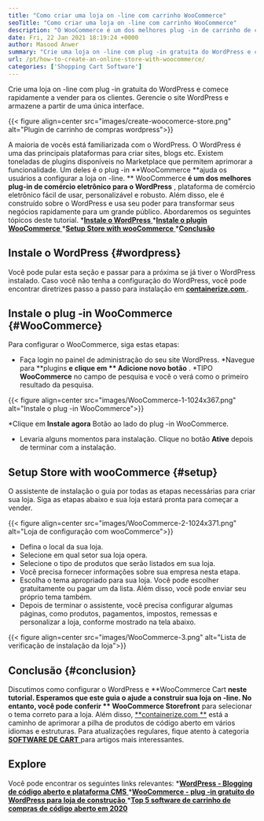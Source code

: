 ```yaml
---
title: "Como criar uma loja on -line com carrinho WooCommerce" 
seoTitle: "Como criar uma loja on -line com carrinho WooCommerce" 
description: "O WooCommerce é um dos melhores plug -in de carrinho de compras do WordPress por criar uma loja on -line. Ajuda as empresas a expandir os negócios em larga escala." 
date: Fri, 22 Jan 2021 18:19:24 +0000
author: Masood Anwer
summary: "Crie uma loja on -line com plug -in gratuita do WordPress e comece rapidamente a vender para os clientes. Gerencie o site WordPress e armazene a partir de uma única interface." 
url: /pt/how-to-create-an-online-store-with-woocommerce/
categories: ['Shopping Cart Software']
---
```


Crie uma loja on -line com plug -in gratuita do WordPress e comece rapidamente a vender para os clientes. Gerencie o site WordPress e armazene a partir de uma única interface.

{{< figure align=center src="images/create-woocomerce-store.png" alt="Plugin de carrinho de compras wordpress">}}

A maioria de vocês está familiarizada com o WordPress. O WordPress é uma das principais plataformas para criar sites, blogs etc. Existem toneladas de plugins disponíveis no Marketplace que permitem aprimorar a funcionalidade. Um deles é o plug -in **WooCommerce  **ajuda os usuários a configurar a loja on -line. **  WooCommerce  **é um dos melhores plug-in de comércio eletrônico para o WordPress**  , plataforma de comércio eletrônico fácil de usar, personalizável e robusto. Além disso, ele é construído sobre o WordPress e usa seu poder para transformar seus negócios rapidamente para um grande público.
Abordaremos os seguintes tópicos deste tutorial.
  *[**Instale o WordPress** ][1]
  *[**Instale o plugin WooCommerce** ][2]
  *[**Setup Store with wooCommerce** ][3]
  *[**Conclusão** ][4]

## Instale o WordPress   {#wordpress}
Você pode pular esta seção e passar para a próxima se já tiver o WordPress instalado. Caso você não tenha a configuração do WordPress, você pode encontrar diretrizes passo a passo para instalação em [**containerize.com** ][5].

## Instale o plug -in WooCommerce   {#WooCommerce}
Para configurar o WooCommerce, siga estas etapas:
  * Faça login no painel de administração do seu site WordPress.
  *Navegue para **plugins  **e clique em **  Adicione novo botão** .
  *TIPO **WooCommerce**  no campo de pesquisa e você o verá como o primeiro resultado da pesquisa.

{{< figure align=center src="images/WooCommerce-1-1024x367.png" alt="Instale o plug -in WooCommerce">}}

  *Clique em **Instale agora**  Botão ao lado do plug -in WooCommerce.
  * Levaria alguns momentos para instalação. Clique no botão **Ative**  depois de terminar com a instalação.

## Setup Store with wooCommerce   {#setup}
O assistente de instalação o guia por todas as etapas necessárias para criar sua loja. Siga as etapas abaixo e sua loja estará pronta para começar a vender.

{{< figure align=center src="images/WooCommerce-2-1024x371.png" alt="Loja de configuração com wooCommerce">}}

  * Defina o local da sua loja.
  * Selecione em qual setor sua loja opera.
  * Selecione o tipo de produtos que serão listados em sua loja.
  * Você precisa fornecer informações sobre sua empresa nesta etapa.
  * Escolha o tema apropriado para sua loja. Você pode escolher gratuitamente ou pagar um da lista. Além disso, você pode enviar seu próprio tema também.
  * Depois de terminar o assistente, você precisa configurar algumas páginas, como produtos, pagamentos, impostos, remessas e personalizar a loja, conforme mostrado na tela abaixo.

{{< figure align=center src="images/WooCommerce-3.png" alt="Lista de verificação de instalação da loja">}}


## Conclusão   {#conclusion}
Discutimos como configurar o WordPress e **WooCommerce Cart  **neste tutorial. Esperamos que este guia o ajude a construir sua loja on -line. No entanto, você pode conferir **  WooCommerce Storefront**  para selecionar o tema correto para a loja.
Além disso, [**containerize.com **][6] está a caminho de aprimorar a pilha de produtos de código aberto em vários idiomas e estruturas. Para atualizações regulares, fique atento à categoria [ **SOFTWARE DE CART**  ][7] para artigos mais interessantes.

## Explore
Você pode encontrar os seguintes links relevantes:
  *[**WordPress - Blogging de código aberto e plataforma CMS** ][5]
  *[**WooCommerce - plug -in gratuito do WordPress para loja de construção** ][8]
  *[**Top 5 software de carrinho de compras de código aberto em 2020** ][9]

  
[1]: #WordPress
[2]: #WooCommerce
[3]: #Setup
[4]: #Conclusion
[5]: https://products.containerize.com/blogging/wordpress
[6]: https://containerize.com
[7]: https://blog.containerize.com/category/shopping-cart-software/
[8]: https://products.containerize.com/ecommerce/woocommerce
[9]: https://blog.containerize.com/2020/11/27/top-5-open-source-shopping-cart-software-in-2020/
